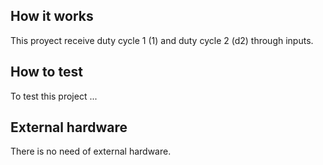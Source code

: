 <!---

This file is used to generate your project datasheet. Please fill in the information below and delete any unused
sections.

You can also include images in this folder and reference them in the markdown. Each image must be less than
512 kb in size, and the combined size of all images must be less than 1 MB.
-->

## How it works

This proyect receive duty cycle 1 (1) and duty cycle 2 (d2) through inputs.

## How to test

To test this project ...

## External hardware

There is no need of external hardware.

